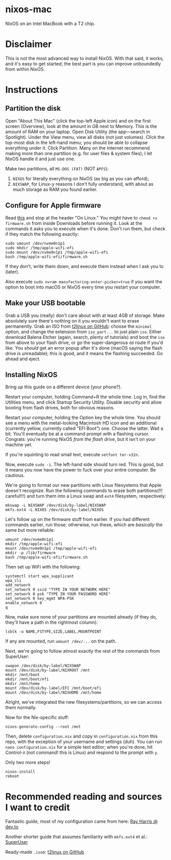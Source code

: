 # nixos-mac

NixOS on an Intel MacBook with a T2 chip.

# Disclaimer

This is _not_ the most advanced way to install NixOS. With that said, it works, and it's easy to get started; the best part is you can improve unboundedly from within NixOS.

# Instructions

## Partition the disk

Open "About This Mac" (click the top-left Apple icon) and on the first screen (Overview), look at the amount in GB next to Memory. This is the amount of RAM on your laptop.
Open Disk Utility (the app—search in Spotlight). Under the View menu, view all disks (not just volumes). Click the top-most disk in the left-hand menu; you should be able to collapse everything under it.
Click Partition. Many on the Internet recommend making more than one partition (e.g. for user files & system files); I let NixOS handle it and just use one.

Make two partitions, all `MS-DOS (FAT)` (NOT `APFS`):
  1. `NIXOS` for literally everything on NixOS (as big as you can afford);
  3. `NIXSWAP`, for Linux-y reasons I don't fully understand, with about as much storage as RAM you found earlier.

## Configure for Apple firmware

Read [this](https://wiki.t2linux.org/guides/wifi-bluetooth) and stop at the header "On Linux." You might have to `chmod +x firmware.sh` from inside Downloads before running it.
Look at the commands it asks you to execute when it's done. Don't run them, but check if they match the following exactly:
```
sudo umount /dev/nvme0n1p1
sudo mkdir /tmp/apple-wifi-efi
sudo mount /dev/nvme0n1p1 /tmp/apple-wifi-efi
bash /tmp/apple-wifi-efi/firmware.sh
```
If they don't, write them down, and execute them instead when I ask you to (later).

Also execute `sudo nvram manufacturing-enter-picker=true` if you want the option to boot into macOS or NixOS every time you restart your computer.

## Make your USB bootable

Grab a USB you (really) don't care about with at least 4GB of storage. Make absolutely sure there's nothing on it you wouldn't want to erase permanently.
Grab an ISO from [t2linux on GitHub](https://github.com/t2linux/nixos-t2-iso/releases): choose the `minimal` option, and change the extension from `iso_part...` to just plain `iso`.
Either download Balena Etcher (again, search, plenty of tutorials) and boot the `iso` from above to your flash drive, or go the super-dangerous `dd` route if you'd like.
You _should_ get an error popup after it's done (macOS saying the flash drive is unreadable); this is good, and it means the flashing succeeded. Go ahead and eject.

## Installing NixOS

Bring up this guide on a different device (your phone?).

Restart your computer, holding Command+R the whole time.
Log in, find the Utilities menu, and click Startup Security Utility. Disable security and allow booting from flash drives, both for obvious reasons.

Restart your computer, holding the Option key the whole time.
You should see a menu with the metal-looking Macintosh HD icon and an additional (currently yellow, currently called "EFI Boot") one. Choose the latter.
Wait a bit. You'll eventually be at a command prompt with a flashing cursor. Congrats: you're running NixOS _from the flash drive_, but it isn't on your machine yet.

If you're squinting to read small text, execute `setfont ter-v32n`.

Now, execute `sudo -i`. The left-hand side should turn red. This is good, but it means you now have the power to fuck over your entire computer. Be cautious.

We're going to format our new partitions with Linux filesystems that Apple doesn't recognize.
Run the following commands to erase both partitions(!!! careful!!!) and turn them into a Linux swap and `ext4` filesystem, respectively:
```
mkswap -L NIXSWAP /dev/disk/by-label/NIXSWAP
mkfs.ext4 -L NIXOS /dev/disk/by-label/NIXOS
```

Let's follow up on the firmware stuff from earlier. If you had different commands earlier, run those; otherwise, run these, which are _basically_ the same but more reliable:
```
umount /dev/nvme0n1p1
mkdir /tmp/apple-wifi-efi
mount /dev/nvme0n1p1 /tmp/apple-wifi-efi
mkdir -p /lib/firmware
bash /tmp/apple-wifi-efi/firmware.sh
```

Then set up WiFi with the following:
```
systemctl start wpa_supplicant
wpa_cli
add_network
set_network 0 ssid "TYPE IN YOUR NETWORK HERE"
set_network 0 psk "TYPE IN YOUR PASSWORD HERE"
set_network 0 key_mgmt WPA-PSK
enable_network 0
q
```

Now, make sure none of your partitions are mounted already (if they do, they'll have a path in the rightmost column):
```
lsblk -o NAME,FSTYPE,SIZE,LABEL,MOUNTPOINT
```
If any are mounted, run `umount /dev/...` on the path.

Next, we're going to follow almost exactly the rest of the commands from SuperUser:
```
swapon /dev/disk/by-label/NIXSWAP
mount /dev/disk/by-label/NIXROOT /mnt
mkdir /mnt/boot
mkdir /mnt/boot/efi
mkdir /mnt/home
mount /dev/disk/by-label/EFI /mnt/boot/efi
mount /dev/disk/by-label/NIXHOME /mnt/home
```
Alright, we've integrated the new filesystems/partitions, so we can access them normally.

Now for the Nix-specific stuff:
```
nixos-generate-config --root /mnt
```

Then, delete `configuration.nix` and copy in `configuration.nix` from this repo, with the exception of your username and settings (duh).
You can run `nano configuration.nix` for a simple text editor; when you're done, hit Control-`X` (not command! this is Linux) and respond to the prompt with `y`.

Only two more steps!
```
nixos-install
reboot
```

# Recommended reading and sources I want to credit

Fantastic guide, most of my configuration came from here: [Ray Harris @ dev.to](https://dev.to/raymondgh/day-4-reinstalling-nixos-on-my-apfs-t2-intel-macbook-pro-265n)

Another shorter guide that assumes familiarity with `mkfs.ext4` et al.: [SuperUser](https://superuser.com/questions/795879/how-to-configure-dual-boot-nixos-with-mac-os-x-on-an-uefi-macbook)

Ready-made `.iso`s: [t2linux on GitHub](https://github.com/t2linux/nixos-t2-iso/releases)
